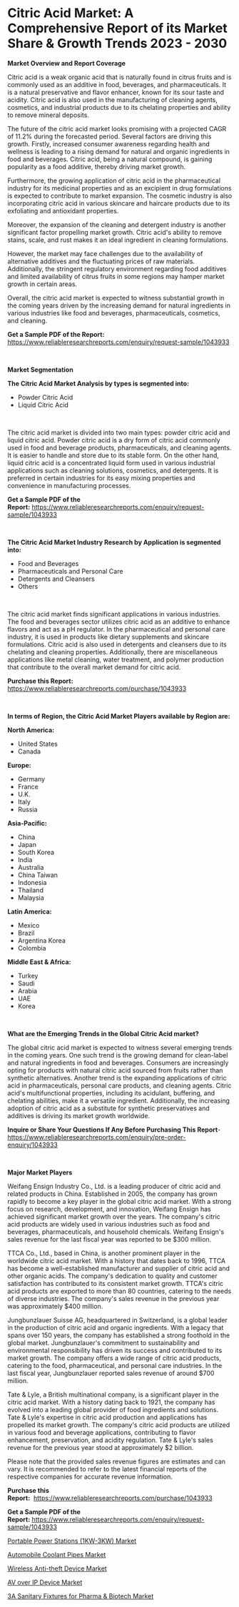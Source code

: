 <p><h1>Citric Acid Market: A Comprehensive Report of its Market Share & Growth Trends 2023 - 2030</h1></p><p><strong>Market Overview and Report Coverage</strong></p>
<p><p>Citric acid is a weak organic acid that is naturally found in citrus fruits and is commonly used as an additive in food, beverages, and pharmaceuticals. It is a natural preservative and flavor enhancer, known for its sour taste and acidity. Citric acid is also used in the manufacturing of cleaning agents, cosmetics, and industrial products due to its chelating properties and ability to remove mineral deposits.</p><p>The future of the citric acid market looks promising with a projected CAGR of 11.2% during the forecasted period. Several factors are driving this growth. Firstly, increased consumer awareness regarding health and wellness is leading to a rising demand for natural and organic ingredients in food and beverages. Citric acid, being a natural compound, is gaining popularity as a food additive, thereby driving market growth.</p><p>Furthermore, the growing application of citric acid in the pharmaceutical industry for its medicinal properties and as an excipient in drug formulations is expected to contribute to market expansion. The cosmetic industry is also incorporating citric acid in various skincare and haircare products due to its exfoliating and antioxidant properties.</p><p>Moreover, the expansion of the cleaning and detergent industry is another significant factor propelling market growth. Citric acid's ability to remove stains, scale, and rust makes it an ideal ingredient in cleaning formulations.</p><p>However, the market may face challenges due to the availability of alternative additives and the fluctuating prices of raw materials. Additionally, the stringent regulatory environment regarding food additives and limited availability of citrus fruits in some regions may hamper market growth in certain areas.</p><p>Overall, the citric acid market is expected to witness substantial growth in the coming years driven by the increasing demand for natural ingredients in various industries like food and beverages, pharmaceuticals, cosmetics, and cleaning.</p></p>
<p><strong>Get a Sample PDF of the Report:</strong> <a href="https://www.reliableresearchreports.com/enquiry/request-sample/1043933">https://www.reliableresearchreports.com/enquiry/request-sample/1043933</a></p>
<p>&nbsp;</p>
<p><strong>Market Segmentation</strong></p>
<p><strong>The Citric Acid Market Analysis by types is segmented into:</strong></p>
<p><ul><li>Powder Citric Acid</li><li>Liquid Citric Acid</li></ul></p>
<p>&nbsp;</p>
<p><p>The citric acid market is divided into two main types: powder citric acid and liquid citric acid. Powder citric acid is a dry form of citric acid commonly used in food and beverage products, pharmaceuticals, and cleaning agents. It is easier to handle and store due to its stable form. On the other hand, liquid citric acid is a concentrated liquid form used in various industrial applications such as cleaning solutions, cosmetics, and detergents. It is preferred in certain industries for its easy mixing properties and convenience in manufacturing processes.</p></p>
<p><strong>Get a Sample PDF of the Report:</strong>&nbsp;<a href="https://www.reliableresearchreports.com/enquiry/request-sample/1043933">https://www.reliableresearchreports.com/enquiry/request-sample/1043933</a></p>
<p>&nbsp;</p>
<p><strong>The Citric Acid Market Industry Research by Application is segmented into:</strong></p>
<p><ul><li>Food and Beverages</li><li>Pharmaceuticals and Personal Care</li><li>Detergents and Cleansers</li><li>Others</li></ul></p>
<p>&nbsp;</p>
<p><p>The citric acid market finds significant applications in various industries. The food and beverages sector utilizes citric acid as an additive to enhance flavors and act as a pH regulator. In the pharmaceutical and personal care industry, it is used in products like dietary supplements and skincare formulations. Citric acid is also used in detergents and cleansers due to its chelating and cleaning properties. Additionally, there are miscellaneous applications like metal cleaning, water treatment, and polymer production that contribute to the overall market demand for citric acid.</p></p>
<p><strong>Purchase this Report:</strong>&nbsp; <a href="https://www.reliableresearchreports.com/purchase/1043933">https://www.reliableresearchreports.com/purchase/1043933</a></p>
<p>&nbsp;</p>
<p><strong>In terms of Region, the Citric Acid Market Players available by Region are:</strong></p>
<p>
    <p> <strong> North America: </strong>
        <ul>
            <li>United States</li>
            <li>Canada</li>
        </ul>
        </p> 
    <p> <strong> Europe: </strong>
        <ul>
            <li>Germany</li>
            <li>France</li>
            <li>U.K.</li>
            <li>Italy</li>
            <li>Russia</li>
        </ul>
        </p> 
    <p> <strong> Asia-Pacific: </strong>
        <ul>
            <li>China</li>
            <li>Japan</li>
            <li>South Korea</li>
            <li>India</li>
            <li>Australia</li>
            <li>China Taiwan</li>
            <li>Indonesia</li>
            <li>Thailand</li>
            <li>Malaysia</li>
        </ul>
        </p> 
    <p> <strong> Latin America: </strong>
        <ul>
            <li>Mexico</li>
            <li>Brazil</li>
            <li>Argentina Korea</li>
            <li>Colombia</li>
        </ul>
        </p> 
    <p> <strong> Middle East & Africa: </strong>
        <ul>
            <li>Turkey</li>
            <li>Saudi</li>
            <li>Arabia</li>
            <li>UAE</li>
            <li>Korea</li>
        </ul>
    </p>
    </p>
<p>&nbsp;</p>
<p><strong>What are the Emerging Trends in the Global Citric Acid market?</strong></p>
<p><p>The global citric acid market is expected to witness several emerging trends in the coming years. One such trend is the growing demand for clean-label and natural ingredients in food and beverages. Consumers are increasingly opting for products with natural citric acid sourced from fruits rather than synthetic alternatives. Another trend is the expanding applications of citric acid in pharmaceuticals, personal care products, and cleaning agents. Citric acid's multifunctional properties, including its acidulant, buffering, and chelating abilities, make it a versatile ingredient. Additionally, the increasing adoption of citric acid as a substitute for synthetic preservatives and additives is driving its market growth worldwide.</p></p>
<p><strong>Inquire or Share Your Questions If Any Before Purchasing This Report</strong>- <a href="https://www.reliableresearchreports.com/enquiry/pre-order-enquiry/1043933">https://www.reliableresearchreports.com/enquiry/pre-order-enquiry/1043933</a></p>
<p>&nbsp;</p>
<p><strong>Major Market Players</strong></p>
<p><p>Weifang Ensign Industry Co., Ltd. is a leading producer of citric acid and related products in China. Established in 2005, the company has grown rapidly to become a key player in the global citric acid market. With a strong focus on research, development, and innovation, Weifang Ensign has achieved significant market growth over the years. The company's citric acid products are widely used in various industries such as food and beverages, pharmaceuticals, and household chemicals. Weifang Ensign's sales revenue for the last fiscal year was reported to be $300 million.</p><p>TTCA Co., Ltd., based in China, is another prominent player in the worldwide citric acid market. With a history that dates back to 1996, TTCA has become a well-established manufacturer and supplier of citric acid and other organic acids. The company's dedication to quality and customer satisfaction has contributed to its consistent market growth. TTCA's citric acid products are exported to more than 80 countries, catering to the needs of diverse industries. The company's sales revenue in the previous year was approximately $400 million.</p><p>Jungbunzlauer Suisse AG, headquartered in Switzerland, is a global leader in the production of citric acid and organic ingredients. With a legacy that spans over 150 years, the company has established a strong foothold in the global market. Jungbunzlauer's commitment to sustainability and environmental responsibility has driven its success and contributed to its market growth. The company offers a wide range of citric acid products, catering to the food, pharmaceutical, and personal care industries. In the last fiscal year, Jungbunzlauer reported sales revenue of around $700 million.</p><p>Tate & Lyle, a British multinational company, is a significant player in the citric acid market. With a history dating back to 1921, the company has evolved into a leading global provider of food ingredients and solutions. Tate & Lyle's expertise in citric acid production and applications has propelled its market growth. The company's citric acid products are utilized in various food and beverage applications, contributing to flavor enhancement, preservation, and acidity regulation. Tate & Lyle's sales revenue for the previous year stood at approximately $2 billion.</p><p>Please note that the provided sales revenue figures are estimates and can vary. It is recommended to refer to the latest financial reports of the respective companies for accurate revenue information.</p></p>
<p><strong>Purchase this Report:</strong>&nbsp;&nbsp;<a href="https://www.reliableresearchreports.com/purchase/1043933">https://www.reliableresearchreports.com/purchase/1043933</a></p>
<p></p>
<p><strong>Get a Sample PDF of the Report:</strong>&nbsp;<a href="https://www.reliableresearchreports.com/enquiry/request-sample/1043933">https://www.reliableresearchreports.com/enquiry/request-sample/1043933</a></p>
<p><p><a href="https://medium.com/@frankpeters35/portable-power-stations-1kw-3kw-market-size-reveals-the-best-marketing-channels-in-global-742ad846fdde">Portable Power Stations (1KW-3KW) Market</a></p><p><a href="https://medium.com/@marinaieme/automobile-coolant-pipes-market-size-and-market-trends-complete-industry-overview-2023-to-2030-0bc81d171de7">Automobile Coolant Pipes Market</a></p><p><a href="https://medium.com/@amandagarza17/wireless-anti-theft-device-market-analysis-its-cagr-market-segmentation-and-global-industry-05fb6c1f7a37">Wireless Anti-theft Device Market</a></p><p><a href="https://medium.com/@josephweaver29/av-over-ip-device-market-trends-forecast-and-competitive-analysis-to-2030-a2ccf1857f03">AV over IP Device Market</a></p><p><a href="https://medium.com/@timothychapman46/3a-sanitary-fixtures-for-pharma-biotech-market-the-key-to-successful-business-strategy-forecast-0f3a0c6c6934">3A Sanitary Fixtures for Pharma & Biotech Market</a></p></p>